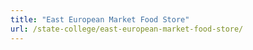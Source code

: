 ```yaml
---
title: "East European Market Food Store"
url: /state-college/east-european-market-food-store/
---
```

